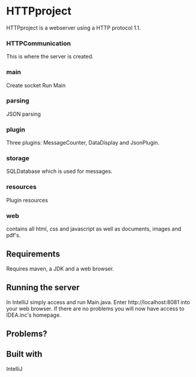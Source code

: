 # HTTPproject
HTTPproject is a webserver using a HTTP protocol 1.1.
### HTTPCommunication
This is where the server is created.
### main
Create socket
Run Main
### parsing
JSON parsing
### plugin
Three plugins: MessageCounter, DataDisplay and JsonPlugin.
### storage
SQLDatabase which is used for messages.
### resources
Plugin resources
### web
contains all html, css and javascript as well as documents, images and pdf's.

## Requirements
Requires maven, a JDK and a web browser.

## Running the server
In IntelliJ simply access and run Main.java.
Enter http://localhost:8081 into your web browser.
If there are no problems you will now have access to IDEA.inc's homepage.

## Problems?

## Built with
IntelliJ
